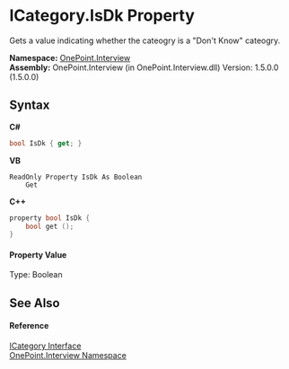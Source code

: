 # ICategory.IsDk Property 
 

Gets a value indicating whether the cateogry is a "Don't Know" cateogry.

**Namespace:**&nbsp;<a href="N_OnePoint_Interview">OnePoint.Interview</a><br />**Assembly:**&nbsp;OnePoint.Interview (in OnePoint.Interview.dll) Version: 1.5.0.0 (1.5.0.0)

## Syntax

**C#**<br />
``` C#
bool IsDk { get; }
```

**VB**<br />
``` VB
ReadOnly Property IsDk As Boolean
	Get
```

**C++**<br />
``` C++
property bool IsDk {
	bool get ();
}
```


#### Property Value
Type: Boolean

## See Also


#### Reference
<a href="T_OnePoint_Interview_ICategory">ICategory Interface</a><br /><a href="N_OnePoint_Interview">OnePoint.Interview Namespace</a><br />